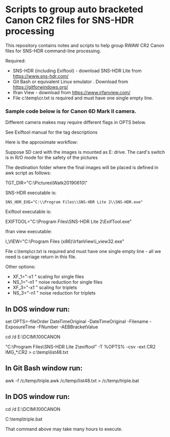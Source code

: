 # Scripts to group auto bracketed Canon CR2 files for SNS-HDR processing

This repository contains notes and scripts to help group RWAW CR2 Canon files for SNS-HDR command-line processing.

Required:
- SNS-HDR (including Exiftool) - download SNS-HDR Lite from https://www.sns-hdr.com/
- Git Bash or equivalent Linux emulator . Download from https://gitforwindows.org/
- Ifran View - download from https://www.irfanview.com/
- File c:\temp\cr.txt is required and must have one single empty line.

### Sample code below is for Canon 6D Mark II camera. 

Different camera makes may require different flags in OPTS below.

See Exiftool manual for the tag descriptions 

Here is the approximate workflow:

Suppose SD card with the images is mounted as E: drive. The card's switch is in R/O mode for the safety of the pictures

The destination folder where the final images will be placed is defined in awk script as follows:

TGT_DIR="C:\\Pictures\\Watk20190610\\" 

SNS-HDR executable is: 

`SNS_HDR_EXE="C:\\Program Files\\SNS-HDR Lite 2\\SNS-HDR.exe"`

Exiftool executable is: 

EXIFTOOL="C:\\Program Files\\SNS-HDR Lite 2\\ExifTool.exe"

Ifran view executable:

I_VIEW="C:\\Program Files (x86)\\IrfanView\\i_view32.exe"

File c:\temp\cr.txt is required and must have one single empty line - all we need is carriage return in this file.

Other options:
- XF_1="-x1 " scaling for single files
- NS_1="-n1 " noise reduction for single files
- XF_3="-x1 " scaling for triplets
- NS_3="-n1 " noise reduction for triplets

## In DOS window run:

set OPTS=-fileOrder DateTimeOriginal -DateTimeOriginal -Filename -ExposureTime -FNumber  -AEBBracketValue

cd /d E:\DCIM\100CANON

"C:\Program Files\SNS-HDR Lite 2\exiftool" -T  %OPTS%   -csv -ext  CR2 IMG_*.CR2  > c:\temp\list48.txt

## In Git Bash window run:

awk -f /c/temp/triple.awk /c/temp/list48.txt > /c/temp/triple.bat

## In DOS window run:

cd /d E:\DCIM\100CANON

C:\temp\triple.bat

That command above may take many hours to execute.


